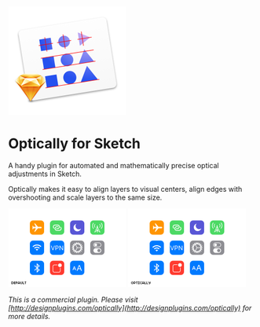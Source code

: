 <img src="images/optically-plugin-icon@2x.png" alt="Optically for Sketch" width="240">

# Optically for Sketch
A handy plugin for automated and mathematically precise optical adjustments in Sketch.

Optically makes it easy to align layers to visual centers, align edges with overshooting and scale layers to the same size.

<img src="images/default-alignment.png" alt="Default Alignment" width="240"> <img src="images/optical-alignment.png" alt="Optical Alignment" width="240">

*This is a commercial plugin. Please visit [http://designplugins.com/optically](http://designplugins.com/optically) for more details.*